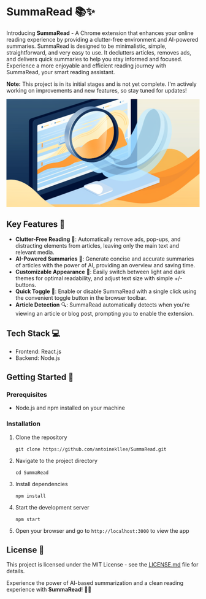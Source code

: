 # SummaRead 📚✨

Introducing **SummaRead** - A Chrome extension that enhances your online reading experience by providing a clutter-free environment and AI-powered summaries. SummaRead is designed to be minimalistic, simple, straightforward, and very easy to use. It declutters articles, removes ads, and delivers quick summaries to help you stay informed and focused. Experience a more enjoyable and efficient reading journey with SummaRead, your smart reading assistant.

**Note:** This project is in its initial stages and is not yet complete. I'm actively working on improvements and new features, so stay tuned for updates!

![SummaRead Banner](./assets/banner.png)

## Key Features 🚀

- **Clutter-Free Reading** 🧹: Automatically remove ads, pop-ups, and distracting elements from articles, leaving only the main text and relevant media.
- **AI-Powered Summaries** 🤖: Generate concise and accurate summaries of articles with the power of AI, providing an overview and saving time.
- **Customizable Appearance** 🎨: Easily switch between light and dark themes for optimal readability, and adjust text size with simple +/- buttons.
- **Quick Toggle** 🔘: Enable or disable SummaRead with a single click using the convenient toggle button in the browser toolbar.
- **Article Detection** 🔍: SummaRead automatically detects when you're viewing an article or blog post, prompting you to enable the extension.

## Tech Stack 💻

- Frontend: React.js
- Backend: Node.js

## Getting Started 🚀

### Prerequisites

- Node.js and npm installed on your machine

### Installation

1. Clone the repository
   ```
   git clone https://github.com/antoinekllee/SummaRead.git
   ```

2. Navigate to the project directory
   ```
   cd SummaRead
   ```

3. Install dependencies
   ```
   npm install
   ```

4. Start the development server
   ```
   npm start
   ```

5. Open your browser and go to `http://localhost:3000` to view the app

## License 📄

This project is licensed under the MIT License - see the [LICENSE.md](LICENSE.md) file for details.

Experience the power of AI-based summarization and a clean reading experience with **SummaRead**! 🎉📖
